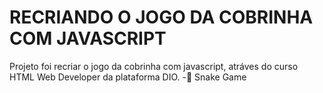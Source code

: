# RECRIANDO O JOGO DA COBRINHA COM JAVASCRIPT
Projeto foi recriar o jogo da cobrinha com javascript, atráves do curso HTML Web Developer da plataforma DIO.
-🐍 Snake Game
